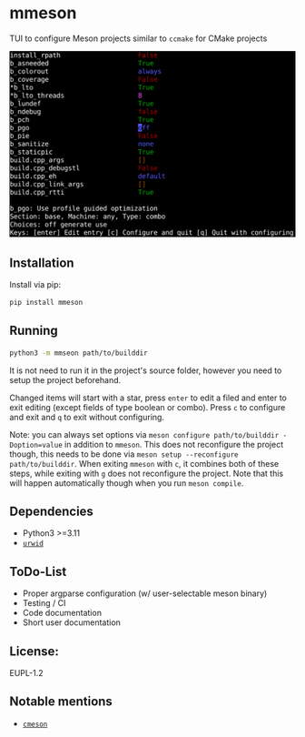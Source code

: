 <!---
# SPDX-FileCopyrightText: 2022 Stephan Lachnit <stephanlachnit@debian.org>
# SPDX-License-Identifier: EUPL-1.2
--->

# mmeson

TUI to configure Meson projects similar to `ccmake` for CMake projects

![](./docs/screenshot.png)

## Installation

Install via pip:
```sh
pip install mmeson
```

## Running

```sh
python3 -m mmseon path/to/builddir
```

It is not need to run it in the project's source folder, however you need to setup the project beforehand.

Changed items will start with a star, press `enter` to edit a filed and enter to exit editing (except fields of type
boolean or combo). Press `c` to configure and exit and `q` to exit without configuring.

Note: you can always set options via `meson configure path/to/builddir -Doption=value` in addition to `mmeson`. This
does not reconfigure the project though, this needs to be done via `meson setup --reconfigure path/to/builddir`. When
exiting `mmeson` with `c`, it combines both of these steps, while exiting with `g` does not reconfigure the project.
Note that this will happen automatically though when you run `meson compile`.

## Dependencies

- Python3 >=3.11
- [`urwid`](https://github.com/urwid/urwid)

## ToDo-List

- Proper argparse configuration (w/ user-selectable meson binary)
- Testing / CI
- Code documentation
- Short user documentation

## License:

EUPL-1.2

## Notable mentions

- [`cmeson`](https://github.com/proskur1n/cmeson)
